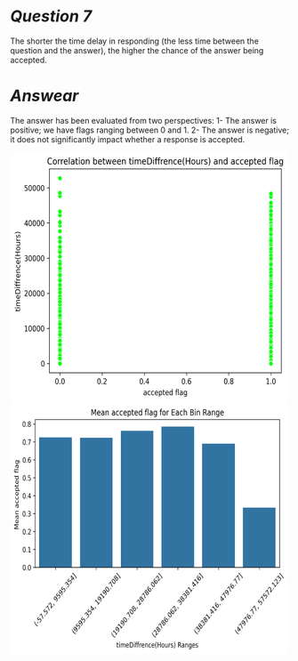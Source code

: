 # *Question  7*

The shorter the time delay in responding (the less time between the question and the answer), the higher the chance of the answer being accepted.

# *Answear*

The answer has been evaluated from two perspectives:
1- The answer is positive; we have flags ranging between 0 and 1.
2- The answer is negative; it does not significantly impact whether a response is accepted.


<img src="./Result%20question%207-1.png" width="500" height="450">
<img src="./Result%20question%207-2.png" width="500" height="450">
